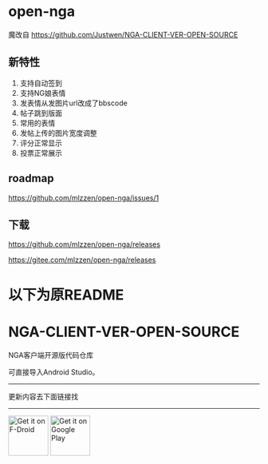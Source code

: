 # open-nga

魔改自 https://github.com/Justwen/NGA-CLIENT-VER-OPEN-SOURCE

## 新特性

1. 支持自动签到
2. 支持NG娘表情
3. 发表情从发图片url改成了bbscode
4. 帖子跳到版面
5. 常用的表情
6. 发帖上传的图片宽度调整
7. 评分正常显示
8. 投票正常展示

## roadmap

https://github.com/mlzzen/open-nga/issues/1

## 下载

https://github.com/mlzzen/open-nga/releases

https://gitee.com/mlzzen/open-nga/releases

# 以下为原README

NGA-CLIENT-VER-OPEN-SOURCE
==========================

NGA客户端开源版代码仓库

可直接导入Android Studio。

- - -
更新内容去下面链接找
- - -

[<img src="https://fdroid.gitlab.io/artwork/badge/get-it-on.png"
     alt="Get it on F-Droid"
     height="80">](https://f-droid.org/packages/gov.anzong.androidnga/)
[<img src="https://play.google.com/intl/en_us/badges/images/generic/en-play-badge.png"
     alt="Get it on Google Play"
     height="80">](https://play.google.com/store/apps/details?id=gov.anzong.androidnga)
